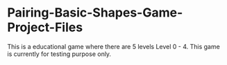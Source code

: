 # Pairing-Basic-Shapes-Game-Project-Files
This is a educational game where there are 5 levels Level 0 - 4. This game is currently for testing purpose only.
